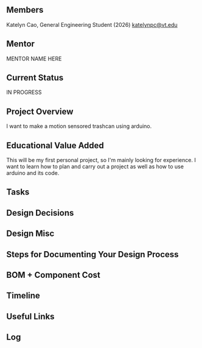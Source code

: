 ## Members
Katelyn Cao, General Engineering Student (2026)
katelynpc@vt.edu

## Mentor
MENTOR NAME HERE

## Current Status
IN PROGRESS

## Project Overview

I want to make a motion sensored trashcan using arduino.

## Educational Value Added

This will be my first personal project, so I'm mainly looking for experience. I want to learn how to plan and carry out a project as well as how to use arduino and its code.

## Tasks

<!-- Your Text Here. You may work with your mentor on this later when they are assigned -->

## Design Decisions

<!-- Your Text Here. You may work with your mentor on this later when they are assigned -->

## Design Misc

<!-- Your Text Here. You may work with your mentor on this later when they are assigned -->

## Steps for Documenting Your Design Process

<!-- Your Text Here. You may work with your mentor on this later when they are assigned -->

## BOM + Component Cost

<!-- Your Text Here. You may work with your mentor on this later when they are assigned -->

## Timeline

<!-- Your Text Here. You may work with your mentor on this later when they are assigned -->

## Useful Links

<!-- Your Text Here. You may work with your mentor on this later when they are assigned -->

## Log

<!-- Your Text Here. You may work with your mentor on this later when they are assigned -->
